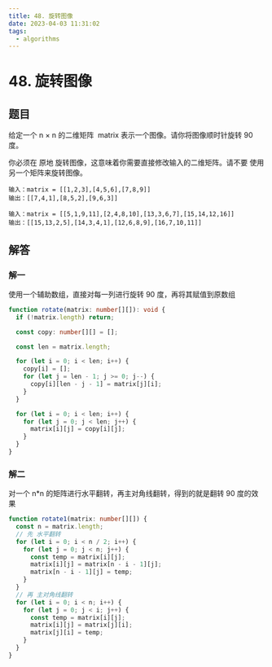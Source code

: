 ```yaml
---
title: 48. 旋转图像
date: 2023-04-03 11:31:02
tags:
  - algorithms
---
```


# 48. 旋转图像

## 题目

给定一个 n × n 的二维矩阵  matrix 表示一个图像。请你将图像顺时针旋转 90 度。

你必须在 原地 旋转图像，这意味着你需要直接修改输入的二维矩阵。请不要 使用另一个矩阵来旋转图像。

```
输入：matrix = [[1,2,3],[4,5,6],[7,8,9]]
输出：[[7,4,1],[8,5,2],[9,6,3]]
```

```
输入：matrix = [[5,1,9,11],[2,4,8,10],[13,3,6,7],[15,14,12,16]]
输出：[[15,13,2,5],[14,3,4,1],[12,6,8,9],[16,7,10,11]]
```

## 解答

### 解一

使用一个辅助数组，直接对每一列进行旋转 90 度，再将其赋值到原数组

```ts
function rotate(matrix: number[][]): void {
  if (!matrix.length) return;

  const copy: number[][] = [];

  const len = matrix.length;

  for (let i = 0; i < len; i++) {
    copy[i] = [];
    for (let j = len - 1; j >= 0; j--) {
      copy[i][len - j - 1] = matrix[j][i];
    }
  }

  for (let i = 0; i < len; i++) {
    for (let j = 0; j < len; j++) {
      matrix[i][j] = copy[i][j];
    }
  }
}
```

### 解二

对一个 n\*n 的矩阵进行水平翻转，再主对角线翻转，得到的就是翻转 90 度的效果

```ts
function rotate1(matrix: number[][]) {
  const n = matrix.length;
  // 先 水平翻转
  for (let i = 0; i < n / 2; i++) {
    for (let j = 0; j < n; j++) {
      const temp = matrix[i][j];
      matrix[i][j] = matrix[n - i - 1][j];
      matrix[n - i - 1][j] = temp;
    }
  }
  // 再 主对角线翻转
  for (let i = 0; i < n; i++) {
    for (let j = 0; j < i; j++) {
      const temp = matrix[i][j];
      matrix[i][j] = matrix[j][i];
      matrix[j][i] = temp;
    }
  }
}
```
